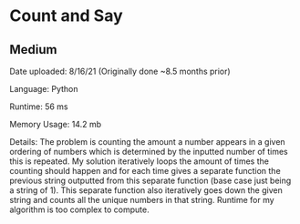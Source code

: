 
# Count and Say

## Medium

Date uploaded: 8/16/21 (Originally done ~8.5 months prior)

Language: Python

Runtime: 56 ms

Memory Usage: 14.2 mb

Details: The problem is counting the amount a number appears in a given ordering of numbers which is determined by the inputted number of times this is repeated. My solution iteratively loops the amount of times the counting should happen and for each time gives a separate function the previous string outputted from this separate function (base case just being a string of 1). This separate function also iteratively goes down the given string and counts all the unique numbers in that string. Runtime for my algorithm is too complex to compute.
